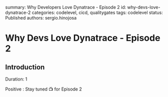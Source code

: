 summary: Why Developers Love Dynatrace - Episode 2
id: why-devs-love-dynatrace-2
categories: codelevel, cicd, qualitygates
tags: codelevel
status: Published
authors: sergio.hinojosa

# Why Devs Love Dynatrace - Episode 2


## Introduction 
Duration: 1

Positive
: Stay tuned 📺 for Episode 2
